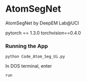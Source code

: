 # AtomSegNet
AtomSegNet by DeepEM Lab@UCI

pytorch == 1.3.0
torchvision==0.4.0

### Running the App
```
python Code_Atom_Seg_Ui.py
```
In DOS terminal, enter
```
run
```
